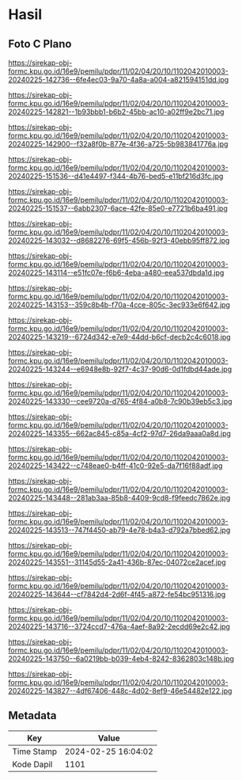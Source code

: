 # Hasil

## Foto C Plano

https://sirekap-obj-formc.kpu.go.id/16e9/pemilu/pdpr/11/02/04/20/10/1102042010003-20240225-142736--6fe4ec03-9a70-4a8a-a004-a821594151dd.jpg

https://sirekap-obj-formc.kpu.go.id/16e9/pemilu/pdpr/11/02/04/20/10/1102042010003-20240225-142821--1b93bbb1-b6b2-45bb-ac10-a02ff9e2bc71.jpg

https://sirekap-obj-formc.kpu.go.id/16e9/pemilu/pdpr/11/02/04/20/10/1102042010003-20240225-142900--f32a8f0b-877e-4f36-a725-5b983841776a.jpg

https://sirekap-obj-formc.kpu.go.id/16e9/pemilu/pdpr/11/02/04/20/10/1102042010003-20240225-151536--d41e4497-f344-4b76-bed5-e11bf216d3fc.jpg

https://sirekap-obj-formc.kpu.go.id/16e9/pemilu/pdpr/11/02/04/20/10/1102042010003-20240225-151537--6abb2307-6ace-42fe-85e0-e7721b6ba491.jpg

https://sirekap-obj-formc.kpu.go.id/16e9/pemilu/pdpr/11/02/04/20/10/1102042010003-20240225-143032--d8682276-69f5-456b-92f3-40ebb95ff872.jpg

https://sirekap-obj-formc.kpu.go.id/16e9/pemilu/pdpr/11/02/04/20/10/1102042010003-20240225-143114--e51fc07e-f6b6-4eba-a480-eea537dbda1d.jpg

https://sirekap-obj-formc.kpu.go.id/16e9/pemilu/pdpr/11/02/04/20/10/1102042010003-20240225-143153--359c8b4b-f70a-4cce-805c-3ec933e6f642.jpg

https://sirekap-obj-formc.kpu.go.id/16e9/pemilu/pdpr/11/02/04/20/10/1102042010003-20240225-143219--6724d342-e7e9-44dd-b6cf-decb2c4c6018.jpg

https://sirekap-obj-formc.kpu.go.id/16e9/pemilu/pdpr/11/02/04/20/10/1102042010003-20240225-143244--e6948e8b-92f7-4c37-90d6-0d1fdbd44ade.jpg

https://sirekap-obj-formc.kpu.go.id/16e9/pemilu/pdpr/11/02/04/20/10/1102042010003-20240225-143330--cee9720a-d765-4f84-a0b8-7c90b39eb5c3.jpg

https://sirekap-obj-formc.kpu.go.id/16e9/pemilu/pdpr/11/02/04/20/10/1102042010003-20240225-143355--662ac845-c85a-4cf2-97d7-26da9aaa0a8d.jpg

https://sirekap-obj-formc.kpu.go.id/16e9/pemilu/pdpr/11/02/04/20/10/1102042010003-20240225-143422--c748eae0-b4ff-41c0-92e5-da7f16f88adf.jpg

https://sirekap-obj-formc.kpu.go.id/16e9/pemilu/pdpr/11/02/04/20/10/1102042010003-20240225-143448--281ab3aa-85b8-4409-9cd8-f9feedc7862e.jpg

https://sirekap-obj-formc.kpu.go.id/16e9/pemilu/pdpr/11/02/04/20/10/1102042010003-20240225-143513--747f4450-ab79-4e78-b4a3-d792a7bbed62.jpg

https://sirekap-obj-formc.kpu.go.id/16e9/pemilu/pdpr/11/02/04/20/10/1102042010003-20240225-143551--31145d55-2a41-436b-87ec-04072ce2acef.jpg

https://sirekap-obj-formc.kpu.go.id/16e9/pemilu/pdpr/11/02/04/20/10/1102042010003-20240225-143644--cf7842d4-2d6f-4f45-a872-fe54bc951316.jpg

https://sirekap-obj-formc.kpu.go.id/16e9/pemilu/pdpr/11/02/04/20/10/1102042010003-20240225-143716--3724ccd7-476a-4aef-8a92-2ecdd69e2c42.jpg

https://sirekap-obj-formc.kpu.go.id/16e9/pemilu/pdpr/11/02/04/20/10/1102042010003-20240225-143750--6a0219bb-b039-4eb4-8242-8362803c148b.jpg

https://sirekap-obj-formc.kpu.go.id/16e9/pemilu/pdpr/11/02/04/20/10/1102042010003-20240225-143827--4df67406-448c-4d02-8ef9-46e54482e122.jpg


## Metadata

| Key        | Value               |
| ---------- | ------------------- |
| Time Stamp | 2024-02-25 16:04:02 |
| Kode Dapil | 1101                |




